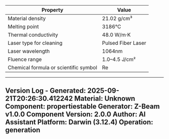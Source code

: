 | Property | Value |
|----------|-------|
| Material density | 21.02 g/cm³ |
| Melting point | 3186°C |
| Thermal conductivity | 48.0 W/m·K |
| Laser type for cleaning | Pulsed Fiber Laser |
| Laser wavelength | 1064nm |
| Fluence range | 1.0–4.5 J/cm² |
| Chemical formula or scientific symbol | Re |


---
Version Log - Generated: 2025-09-21T20:26:30.412242
Material: Unknown
Component: propertiestable
Generator: Z-Beam v1.0.0
Component Version: 2.0.0
Author: AI Assistant
Platform: Darwin (3.12.4)
Operation: generation
---